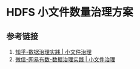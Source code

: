 # HDFS 小文件数量治理方案




## 参考链接
1. [知乎-数据治理实践 | 小文件治理](https://zhuanlan.zhihu.com/p/626957276)
2. [微信-网易有数-数据治理实践 | 小文件治理](https://mp.weixin.qq.com/s/HDxAGhGIPvXF38wPiXZ7xg)